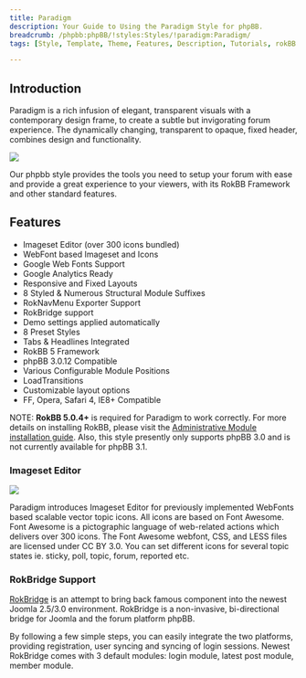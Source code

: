 ```yaml
---
title: Paradigm
description: Your Guide to Using the Paradigm Style for phpBB.
breadcrumb: /phpbb:phpBB/!styles:Styles/!paradigm:Paradigm/
tags: [Style, Template, Theme, Features, Description, Tutorials, rokBB 5]

---
```


Introduction
-----

Paradigm is a rich infusion of elegant, transparent visuals with a contemporary design frame, to create a subtle but invigorating forum experience. The dynamically changing, transparent to opaque, fixed header, combines design and functionality. 

![][style]

Our phpbb style provides the tools you need to setup your forum with ease and provide a great experience to your viewers, with its RokBB Framework and other standard features.

Features
-----

* Imageset Editor (over 300 icons bundled)
* WebFont based Imageset and Icons
* Google Web Fonts Support
* Google Analytics Ready
* Responsive and Fixed Layouts
* 8 Styled & Numerous Structural Module Suffixes
* RokNavMenu Exporter Support
* RokBridge support
* Demo settings applied automatically
* 8 Preset Styles
* Tabs & Headlines Integrated
* RokBB 5 Framework
* phpBB 3.0.12 Compatible
* Various Configurable Module Positions
* LoadTransitions
* Customizable layout options
* FF, Opera, Safari 4, IE8+ Compatible

NOTE: **RokBB 5.0.4+** is required for Paradigm to work correctly. For more details on installing RokBB, please visit the [Administrative Module installation guide](../../start/styles.md#installing-administrative-modules). Also, this style presently only supports phpBB 3.0 and is not currently available for phpBB 3.1.


### Imageset Editor

![][imageset]

Paradigm introduces Imageset Editor for previously implemented WebFonts based scalable vector topic icons. All icons are based on Font Awesome. Font Awesome is a pictographic language of web-related actions which delivers over 300 icons. The Font Awesome webfont, CSS, and LESS files are licensed under CC BY 3.0. You can set different icons for several topic states ie. sticky, poll, topic, forum, reported etc.

### RokBridge Support

[RokBridge][rokbridge] is an attempt to bring back famous component into the newest Joomla 2.5/3.0 environment. RokBridge is a non-invasive, bi-directional bridge for Joomla and the forum platform phpBB. 

By following a few simple steps, you can easily integrate the two platforms, providing registration, user syncing and syncing of login sessions. Newest RokBridge comes with 3 default modules: login module, latest post module, member module.

[adminguide]: ../../start/styles.md#installing-administrative-modules
[style]: assets/paradigm.jpg
[imageset]: imageset.jpg
[rokbridge]: http://www.rockettheme.com/extensions-joomla/rokbridge